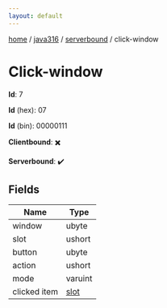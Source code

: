 ```yaml
---
layout: default
---
```


[home](/)  /  [java316](/protocol/java316)  /  [serverbound](/protocol/java316/serverbound)  /  click-window

# Click-window

**Id**: 7

**Id** (hex): 07

**Id** (bin): 00000111

**Clientbound**: ✖️

**Serverbound**: ✔️

## Fields

Name | Type
---|---
window | ubyte
slot | ushort
button | ubyte
action | ushort
mode | varuint
clicked item | [slot](/protocol/java316/types/slot)

